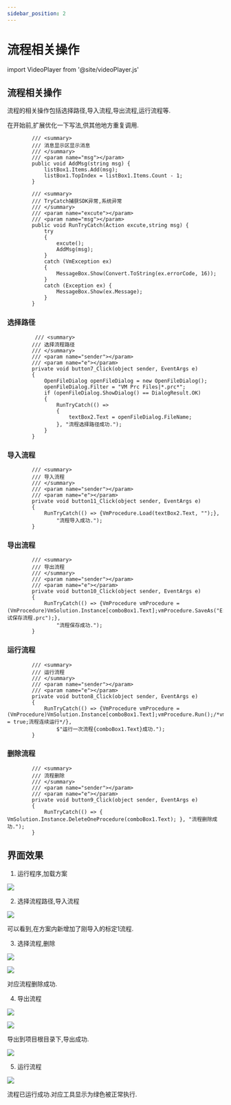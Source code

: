 ```yaml
---
sidebar_position: 2
---
```


# 流程相关操作

import VideoPlayer from '@site/videoPlayer.js'

<VideoPlayer src="https://xian-vforum.oss-cn-hangzhou.aliyuncs.com/2022-07-04_FVpsg0yC1v_2.2%E6%B5%81%E7%A8%8B%E7%9B%B8%E5%85%B3%E6%93%8D%E4%BD%9C_x264.mp4"/>

## 流程相关操作

流程的相关操作包括选择路径,导入流程,导出流程,运行流程等.

在开始前,扩展优化一下写法,供其他地方重复调用.

```Csharp
        /// <summary>
        /// 消息显示区显示消息
        /// </summary>
        /// <param name="msg"></param>
        public void AddMsg(string msg) {
            listBox1.Items.Add(msg);
            listBox1.TopIndex = listBox1.Items.Count - 1;
        }

        /// <summary>
        /// TryCatch捕获SDK异常,系统异常
        /// </summary>
        /// <param name="excute"></param>
        /// <param name="msg"></param>
        public void RunTryCatch(Action excute,string msg) {
            try
            {
                excute();
                AddMsg(msg);
            }
            catch (VmException ex)
            {
                MessageBox.Show(Convert.ToString(ex.errorCode, 16));
            }
            catch (Exception ex) {
                MessageBox.Show(ex.Message);
            }
        }
```

### 选择路径

```Csharp
         /// <summary>
        /// 选择流程路径
        /// </summary>
        /// <param name="sender"></param>
        /// <param name="e"></param>
        private void button7_Click(object sender, EventArgs e)
        {
            OpenFileDialog openFileDialog = new OpenFileDialog();
            openFileDialog.Filter = "VM Prc Files|*.prc*";
            if (openFileDialog.ShowDialog() == DialogResult.OK)
            {
                RunTryCatch(() =>
                {
                    textBox2.Text = openFileDialog.FileName;
                }, "流程选择路径成功.");
            }
        }
```

### 导入流程

```Csharp
        /// <summary>
        /// 导入流程
        /// </summary>
        /// <param name="sender"></param>
        /// <param name="e"></param>
        private void button11_Click(object sender, EventArgs e)
        {
            RunTryCatch(() => {VmProcedure.Load(textBox2.Text, "");},
                "流程导入成功.");
        }
```

### 导出流程

```Csharp
        /// <summary>
        /// 导出流程
        /// </summary>
        /// <param name="sender"></param>
        /// <param name="e"></param>
        private void button10_Click(object sender, EventArgs e)
        {
            RunTryCatch(() => {VmProcedure vmProcedure = (VmProcedure)VmSolution.Instance[comboBox1.Text];vmProcedure.SaveAs("E:\\测试保存流程.prc");}, 
                "流程保存成功.");
        }
```

### 运行流程

```Csharp
        /// <summary>
        /// 运行流程
        /// </summary>
        /// <param name="sender"></param>
        /// <param name="e"></param>
        private void button8_Click(object sender, EventArgs e)
        {
            RunTryCatch(() => {VmProcedure vmProcedure = (VmProcedure)VmSolution.Instance[comboBox1.Text];vmProcedure.Run();/*vmProcedure.ContinuousRunEnable = true;流程连续运行*/},
                $"运行一次流程{comboBox1.Text}成功.");
        }
```


### 删除流程

```Csharp
        /// <summary>
        /// 流程删除
        /// </summary>
        /// <param name="sender"></param>
        /// <param name="e"></param>
        private void button9_Click(object sender, EventArgs e)
        {
            RunTryCatch(() => { VmSolution.Instance.DeleteOneProcedure(comboBox1.Text); }, "流程删除成功.");
        }
```

## 界面效果

1. 运行程序,加载方案

![](image.png)

2. 选择流程路径,导入流程

![](image-1.png)

可以看到,在方案内新增加了刚导入的标定1流程.

3. 选择流程,删除

![](image-2.png)

![](image-3.png)

对应流程删除成功.

4. 导出流程

![](image-4.png)

![](image-5.png)

导出到项目根目录下,导出成功.

![](image-6.png)

5. 运行流程

![](image-7.png)

流程已运行成功.对应工具显示为绿色被正常执行.










